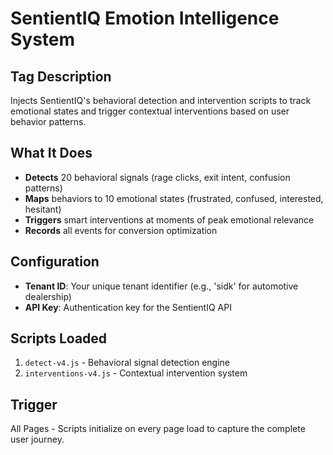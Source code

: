 # SentientIQ Emotion Intelligence System

## Tag Description
Injects SentientIQ's behavioral detection and intervention scripts to track emotional states and trigger contextual interventions based on user behavior patterns.

## What It Does
- **Detects** 20 behavioral signals (rage clicks, exit intent, confusion patterns)
- **Maps** behaviors to 10 emotional states (frustrated, confused, interested, hesitant)
- **Triggers** smart interventions at moments of peak emotional relevance
- **Records** all events for conversion optimization

## Configuration
- **Tenant ID**: Your unique tenant identifier (e.g., 'sidk' for automotive dealership)
- **API Key**: Authentication key for the SentientIQ API

## Scripts Loaded
1. `detect-v4.js` - Behavioral signal detection engine
2. `interventions-v4.js` - Contextual intervention system

## Trigger
All Pages - Scripts initialize on every page load to capture the complete user journey.